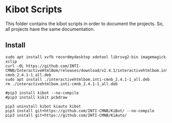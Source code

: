 # Kibot Scripts
This folder contains the kibot scripts in order to document the projects. So, all projects have the same documentation.


## Install

```
sudo apt install xvfb recordmydesktop xdotool librsvg2-bin imagemagick xclip
curl -OL https://github.com/INTI-CMNB/InteractiveHtmlBom/releases/download/v2.4.1/interactivehtmlbom.inti-cmnb_2.4.1-1_all.deb
sudo apt install ./interactivehtmlbom.inti-cmnb_2.4.1-1_all.deb
rm ./interactivehtmlbom.inti-cmnb_2.4.1-1_all.deb

#pip3 install kibot --no-compile
#pip3 install kikit pcbdraw

pip3 uninstall kibot kiauto kibot
pip3 install git+https://github.com/INTI-CMNB/KiBot/ --no-compile
pip3 install git+https://github.com/INTI-CMNB/KiAuto/ 


```